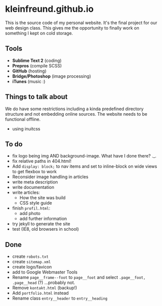 # kleinfreund.github.io

This is the source code of my personal website. It's the final project for our web design class. This gives me the opportunity to finally work on something I kept on cold storage.

## Tools

* __Sublime Text 2__ (coding)
* __Prepros__ (compile SCSS)
* __GitHub__ (hosting)
* __Bridge/Photoshop__ (image processing)
* __iTunes__ (music :)

## Things to talk about

We do have some restrictions including a kinda predefined directory structure and not embedding online sources. The website needs to be functional offline.

* using inuitcss

## To do

* fix logo being img AND background-image. What have I done there? ._.
* fix relative paths in 404.html!
* Add `display: block;` to nav items and set to inline-block on wide views to get flexbox to work
* Reconsider image handling in articles
* write meta description
* write documentation
* write articles:
  * How the site was build
  * CSS style guide
* finish `profil.html`:
  * add photo
  * add further information
* try jekyll to generate the site
* test (IE8, old browsers in school)

## Done

* create `robots.txt`
* create `sitemap.xml`
* create logo/favicon
* add to Google Webmaster Tools
* Rename `page__frame--foot` to `page__foot` and select `.page__foot, .page__head` (?) ...probably not.
* Remove `kontakt.html` (backup!)
* Add `portfolio.html` instead
* Rename class `entry__header` to `entry__heading`
